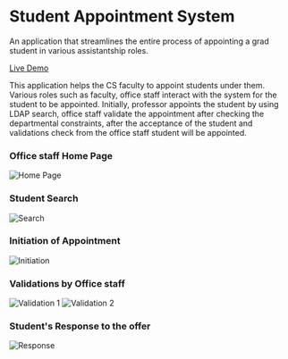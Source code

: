 # Student Appointment System

An application that streamlines the entire process of appointing a grad student in various
assistantship roles.

[Live Demo](http://qav2.cs.odu.edu/rohila/Dev_StudentAppointmentSystem/home.php)

This application helps the CS faculty to appoint students under them. Various roles such as faculty, office staff interact with the system for the student to be appointed. Initially, professor appoints the student by using LDAP search, office staff validate the appointment after checking the departmental constraints, after the acceptance of the student and validations check from the office staff student will be appointed.

### Office staff Home Page
![Home Page](home.JPG)

### Student Search
![Search](empty_search.PNG)

### Initiation of Appointment
![Initiation](intiate_appointment.PNG)

### Validations by Office staff
![Validation 1](validate1.PNG)
![Validation 2](validate2.PNG)

### Student's Response to the offer
![Response](student_accept.PNG)


